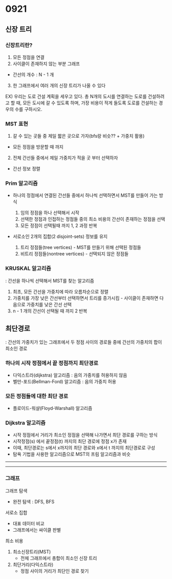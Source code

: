# 0921
## 신장 트리
### 신장트리란?
1. 모든 정점을 연결
2. 사이클이 존재하지 않는 부분 그래프
  - 간선의 개수 : N - 1 개
3. 한 그래프에서 여러 개의 신장 트리가 나올 수 있다

EX)
우리는 도로 건설 계획을 세우고 있다.
총 N개의 도시를 연결하는 도로를 건설하려고 할 때, 모든 도시에 갈 수 있도록 하며, 가장 비용이 적게 들도록 도로를 건설하는 경우의 수를 구하시오.

### MST 표현
1. 갈 수 있는 곳들 중 제일 짧은 곳으로 가자(bfs랑 비슷?? + 가중치 활용)
  - 모든 정점을 방문할 때 까지
2. 전체 간선들 중에서 제일 가중치가 적을 곳 부터 선택하자
  - 간선 정보 정렬

### Prim 알고리즘
- 하나의 정점에서 연결된 간선들 중에서 하나씩 선택하면서 MST를 만들어 가는 방식
  1. 임의 정점을 하나 선택해서 시작
  2. 선택한 정점과 인접하는 정점들 중의 최소 비용의 간선이 존재하는 정점을 선택
  3. 모든 정점이 선택될때 까지 1, 2 과정 반복

- 서로소인 2개의 집합(2 disjoint-sets) 정보를 유지
  1. 트리 정점들(tree vertices) - MST를 만들기 위해 선택된 정점들
  2. 비트리 정점들(nontree vertices) - 선택되지 않은 정점들 

### KRUSKAL 알고리즘
: 간선을 하나씩 선택해서 MST를 찾는 알고리즘 
  1. 최초, 모든 간선을 가중치에 따라 오름차순으로 정렬
  2. 가중치를 가장 낮은 간선부터 선택하면서 트리를 증가시킴
    - 사이클이 존재하면 다음으로 가중치를 낮은 간선 선택
  3. n - 1 개의 간선이 선택될 때 까지 2 반복

## 최단경로
: 간선의 가중치가 있는 그래프에서 두 정점 사이의 경로들 중에 간선의 가중치의 합이 최소인 경로

### 하나의 시작 정점에서 끝 정점까지 최단경로
- 다익스트라(dijkstra) 알고리즘 : 음의 가중치를 허용하지 않음
- 벨만-포드(Bellman-Ford) 알고리즘 : 음의 가중치 허용

### 모든 정점들에 대한 최단 경로
- 플로이드-워샬(Floyd-Warshall) 알고리즘

### Dijkstra 알고리즘
- 시작 정점에서 거리가 최소인 정점을 선택해 나가면서 최단 경로를 구하는 방식
- 시작정점(s) 에서 끝정점(t) 까지의 최단 경로에 정점 x가 존재
- 이때, 최단경로는 s에서 x까지의 최단 경로와 x에서 t 까지의 최단경로로 구성
- 탐욕 기법을 사용한 알고리즘으로 MST의 프림 알고리즘과 비슷

-----
-----


### 그래프

그래프 탐색
- 완전 탐색 : DFS, BFS

서로소 집합
- 대표 데이터 비교
- 그래프에서는 싸이클 판별

최소 비용
1. 최소신장트리(MST)
   - 전체 그래프에서 총합이 최소인 신장 트리
2. 최단거리(다익스트라)
   - 정점 사이의 거리가 최단인 경로 찾기